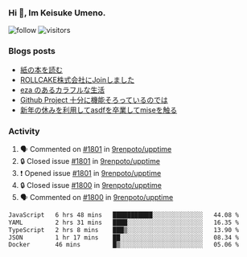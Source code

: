 ### Hi 👋, Im Keisuke Umeno.

<!--
**9renpoto/9renpoto** is a ✨ _special_ ✨ repository because its `README.md` (this file) appears on your GitHub profile.

Here are some ideas to get you started:

- 🔭 I’m currently working on ...
- 🌱 I’m currently learning ...
- 👯 I’m looking to collaborate on ...
- 🤔 I’m looking for help with ...
- 💬 Ask me about ...
- 📫 How to reach me: ...
- 😄 Pronouns: ...
- ⚡ Fun fact: ...
-->

![follow](https://img.shields.io/github/followers/9renpoto?label=Follow&style=social)
![visitors](https://komarev.com/ghpvc/?username=9renpoto&label=Profile%20views&color=0e75b6&style=flat)

### Blogs posts

<!-- BLOG-POST-LIST:START -->
- [紙の本を読む](https://9renpoto.win/entry/2024/02/25/reading-papar-book)
- [ROLLCAKE株式会社にJoinしました](https://9renpoto.win/entry/2024/02/11/join)
- [eza のあるカラフルな生活](https://9renpoto.win/entry/2024/02/01/eza)
- [Github Project 十分に機能そろっているのでは](https://9renpoto.win/entry/2024/01/14/gh-projects)
- [新年の休みを利用してasdfを卒業してmiseを触る](https://9renpoto.win/entry/2024/01/07/mise)
<!-- BLOG-POST-LIST:END -->

### Activity

<!--START_SECTION:activity-->
1. 🗣 Commented on [#1801](https://github.com/9renpoto/upptime/issues/1801#issuecomment-2008587864) in [9renpoto/upptime](https://github.com/9renpoto/upptime)
2. 🔒 Closed issue [#1801](https://github.com/9renpoto/upptime/issues/1801) in [9renpoto/upptime](https://github.com/9renpoto/upptime)
3. ❗ Opened issue [#1801](https://github.com/9renpoto/upptime/issues/1801) in [9renpoto/upptime](https://github.com/9renpoto/upptime)
4. 🔒 Closed issue [#1800](https://github.com/9renpoto/upptime/issues/1800) in [9renpoto/upptime](https://github.com/9renpoto/upptime)
5. 🗣 Commented on [#1800](https://github.com/9renpoto/upptime/issues/1800#issuecomment-2008349103) in [9renpoto/upptime](https://github.com/9renpoto/upptime)
<!--END_SECTION:activity-->

<!--START_SECTION:waka-->

```txt
JavaScript   6 hrs 48 mins   ███████████░░░░░░░░░░░░░░   44.08 %
YAML         2 hrs 31 mins   ████░░░░░░░░░░░░░░░░░░░░░   16.35 %
TypeScript   2 hrs 8 mins    ███▒░░░░░░░░░░░░░░░░░░░░░   13.90 %
JSON         1 hr 17 mins    ██░░░░░░░░░░░░░░░░░░░░░░░   08.34 %
Docker       46 mins         █▒░░░░░░░░░░░░░░░░░░░░░░░   05.06 %
```

<!--END_SECTION:waka-->
